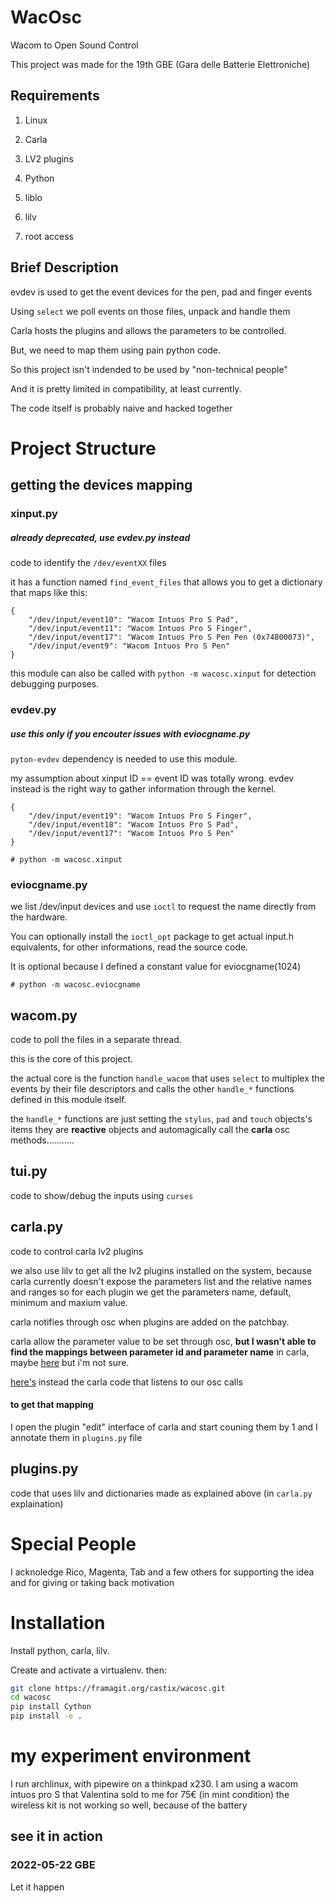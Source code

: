 # WacOsc

Wacom to Open Sound Control

This project was made for the 19th GBE (Gara delle Batterie Elettroniche)

## Requirements

1. Linux

2. Carla

3. LV2 plugins

4. Python

5. liblo

6. lilv

7. root access

## Brief Description 

evdev is used to get the event devices for the pen, pad and finger events

Using `select`  we poll events on those files, unpack and handle them

Carla hosts the plugins and allows the parameters to be controlled.

But, we need to map them using pain python code.

So this project isn't indended to be used by "non-technical people"

And it is pretty limited in compatibility, at least currently.

The code itself is probably naive and hacked together

# Project Structure

## getting the devices mapping
### xinput.py

##### already deprecated, use evdev.py instead

code to identify the `/dev/eventXX` files

it has a function named `find_event_files` that allows you to get a dictionary that maps like this:

```
{
    "/dev/input/event10": "Wacom Intuos Pro S Pad",
    "/dev/input/event11": "Wacom Intuos Pro S Finger",
    "/dev/input/event17": "Wacom Intuos Pro S Pen Pen (0x74800073)",
    "/dev/input/event9": "Wacom Intuos Pro S Pen"
}
```

this module can also be called with `python -m wacosc.xinput` for detection debugging purposes.

### evdev.py

##### use this only if you encouter issues with eviocgname.py

`pyton-evdev` dependency is needed to use this module.

my assumption about xinput ID == event ID was totally wrong.
evdev instead is the right way to gather information through the kernel.
```
{
    "/dev/input/event19": "Wacom Intuos Pro S Finger",
    "/dev/input/event18": "Wacom Intuos Pro S Pad",
    "/dev/input/event17": "Wacom Intuos Pro S Pen"
}
```
`# python -m wacosc.xinput`

### eviocgname.py

we list /dev/input devices and use `ioctl` to request the name directly  from the hardware.

You can optionally install the `ioctl_opt` package to get actual input.h equivalents, for other informations, read the source code.

It is optional because I defined a constant value for eviocgname(1024)

`# python -m wacosc.eviocgname`

## wacom.py

code to poll the files in a separate thread.

this is the core of this project.

the actual core is the function `handle_wacom` that uses `select` to multiplex the events by their file descriptors
and calls the other `handle_*` functions defined in this module itself.

the `handle_*` functions are just setting the `stylus`, `pad` and `touch` objects's items
they are **reactive** objects and automagically call the **carla** osc methods...........


## tui.py

code to show/debug the inputs using `curses`

## carla.py

code to control carla lv2 plugins

we also use lilv to get all the lv2 plugins installed on the system, because carla currently doesn't expose the parameters list and the relative names and ranges
so for each plugin we get the parameters name, default, minimum and maxium value.

carla notifies through osc when plugins are added on the patchbay.

carla allow the parameter value to be set through osc, **but I wasn't able to find the mappings between parameter id and parameter name** in carla,
maybe [here](https://github.com/falkTX/Carla/blob/25c61989de0cfe55e4ff62af002403c9acaa1bd6/source/backend/engine/CarlaEngineOscSend.cpp) but i'm not sure.

[here's](https://github.com/falkTX/Carla/blob/25c61989de0cfe55e4ff62af002403c9acaa1bd6/source/backend/engine/CarlaEngineOscHandlers.cpp) instead the carla code that listens to our osc calls


#### to get that mapping

I open the plugin "edit" interface of carla and start couning them by 1
and I annotate them in `plugins.py` file

## plugins.py

code that uses lilv and dictionaries made as explained above (in `carla.py` explaination)


# Special People

I acknoledge Rico, Magenta, Tab and a few others for supporting the idea and for giving or taking back motivation


# Installation

Install python, carla, lilv.

Create and activate a virtualenv. then:

```bash
git clone https://framagit.org/castix/wacosc.git
cd wacosc
pip install Cython
pip install -e .
```

# my experiment environment

I run archlinux, with pipewire on a thinkpad x230.
I am using a wacom intuos pro S that Valentina sold to me for 75€ (in mint condition)
the wireless kit is not working so well, because of the battery

## see it in action

### 2022-05-22 GBE

Let it happen
